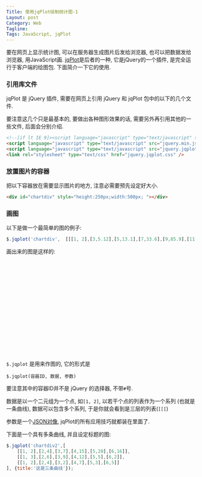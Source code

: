 ```yaml
---
Title: 使用jqPlot绘制统计图-1
Layout: post
Category: Web
Tagline: 
Tags: JavaScript, jqPlot
---
```


要在网页上显示统计图, 可以在服务器生成图片后发给浏览器, 也可以把数据发给浏览器,
用JavaScript画. [jqPlot](http://www.jqplot.com/)是后者的一种, 它是jQuery的一个插件,
是完全运行于客户端的绘图包. 下面简介一下它的使用.

### 引用库文件

jqPlot 是 jQuery 插件, 需要在网页上引用 jQuery 和 jqPlot 包中的以下的几个文件.

要注意这几个只是最基本的, 要做出各种图形效果的话, 需要另外再引用其他的一些文件,
后面会分别介绍.

```html
<!--[if lt IE 9]><script language="javascript" type="text/javascript" src="excanvas.js"></script><![endif]-->
<script language="javascript" type="text/javascript" src="jquery.min.js"></script>
<script language="javascript" type="text/javascript" src="jquery.jqplot.min.js"></script>
<link rel="stylesheet" type="text/css" href="jquery.jqplot.css" />
```

### 放置图片的容器

把以下容器放在需要显示图片的地方, 注意必需要预先设定好大小.

```html
<div id="chartdiv" style="height:250px;width:500px; "></div>
```

### 画图

以下是做一个最简单的图的例子:

```javascript
$.jqplot('chartdiv',  [[[1, 2],[3,5.12],[5,13.1],[7,33.6],[9,85.9],[11,219.9]]]);
```

画出来的图是这样的:

<div id="chartdiv" style="height:250px;width:500px; "></div>

`$.jqplot` 是用来作图的, 它的形式是

```
$.jqplot(容器ID, 数据, 参数)
```

要注意其中的容器ID并不是 jQuery 的选择器, 不带`#`号.

数据是以一个二元组为一个点, 如`[1, 2]`, 以若干个点的列表作为一个系列
(也就是一条曲线), 数据可以包含多个系列, 于是你就会看到是三层的列表(`[[[`)

参数是一个[JSON对像](http://www.json.org/json-zh.html),
jqPlot的所有应用技巧就都装在里面了.

下面是一个具有多条曲线, 并且设定标题的图:

```javascript
$.jqplot('chartdiv2',[
    [[1, 2],[2,4],[3,7],[4,15],[5,20],[6,16]],
    [[1, 3],[2,6],[3,9],[4,12],[5,5],[6,2]],
    [[1, 2],[2,4],[3,2],[4,7],[5,3],[6,5]]
], {title:'这是三条曲线'});
```



<div id="chartdiv2" style="height:250px;width:500px; "></div>

<!--[if lt IE 9]><script language="javascript" type="text/javascript" src="http://www.jqplot.com/deploy/dist/excanvas.js"></script><![endif]-->
<script language="javascript" type="text/javascript" src="//ajax.googleapis.com/ajax/libs/jquery/1.10.2/jquery.min.js"></script>
<script language="javascript" type="text/javascript" src="//cdn.jsdelivr.net/jqplot/1.0.8/jquery.jqplot.js"></script>

<link rel="stylesheet" type="text/css" href="//cdn.jsdelivr.net/jqplot/1.0.8/jquery.jqplot.css" />

<script>
$(
function(){
    $.jqplot('chartdiv',  [[[1, 2],[3,5.12],[5,13.1],[7,33.6],[9,85.9],[11,219.9]]]);
    $.jqplot('chartdiv2',[
        [[1, 2],[2,4],[3,7],[4,15],[5,20],[6,16]],
        [[1, 3],[2,6],[3,9],[4,12],[5,5],[6,2]],
        [[1, 2],[2,4],[3,2],[4,7],[5,3],[6,5]]
    ],  {title:'这是三条曲线'});
})
</script>